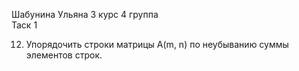 Шабунина Ульяна 3 курс 4 группа  
Таск 1  
  
12. Упорядочить строки матрицы A(m, n) по неубыванию суммы элементов строк.
